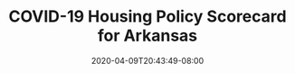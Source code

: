 ---
title: "COVID-19 Housing Policy Scorecard for Arkansas"
date: 2020-04-09T20:43:49-08:00
layout: single
type: covid-policy-rankings
state_abbrev: ar # use state abbreviation.
state_title: Arkansas
photoCredit:
hasSubnav: true
fbImage: /images/assets/covid-eviction-policies-social.jpg
twImage: /images/assets/covid-eviction-policies-social.jpg
socialDescription: COVID-19 Housing Policy Scorecard for Arkansas
description: See how Arkansas ranks in our nationwide scorecard of housing policies in response to COVID-19.
url: /covid-policy-scorecard/ar
aliases:
    - /covid-policy-scorecard/ar
    - /covid-policy-scorecard/arkansas
    - /es/covid-policy-scorecard/ar
    - /es/covid-policy-scorecard/arkansas
---